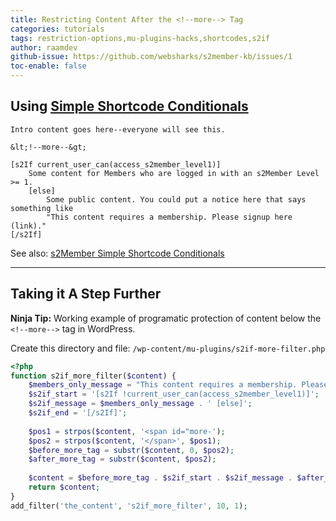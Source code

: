 ```yaml
---
title: Restricting Content After the <!--more--> Tag
categories: tutorials
tags: restriction-options,mu-plugins-hacks,shortcodes,s2if
author: raamdev
github-issue: https://github.com/websharks/s2member-kb/issues/1
toc-enable: false
---
```


## Using [Simple Shortcode Conditionals](http://s2member.com/kb-article/s2if-simple-shortcode-conditionals/)

```wpsc
Intro content goes here--everyone will see this.

&lt;!--more--&gt;

[s2If current_user_can(access_s2member_level1)]
    Some content for Members who are logged in with an s2Member Level >= 1.
    [else]
    	Some public content. You could put a notice here that says something like 
		"This content requires a membership. Please signup here (link)."
[/s2If]
```

See also: [s2Member Simple Shortcode Conditionals](http://s2member.com/kb-article/s2if-simple-shortcode-conditionals/)

---

## Taking it A Step Further

**Ninja Tip:** Working example of programatic protection of content below the `<!--more-->` tag in WordPress.

Create this directory and file:
`/wp-content/mu-plugins/s2if-more-filter.php`

```php
<?php
function s2if_more_filter($content) {
    $members_only_message = "This content requires a membership. Please signup here (link).";
    $s2if_start = '[s2If !current_user_can(access_s2member_level1)]';
    $s2if_message = $members_only_message . ' [else]';
    $s2if_end = '[/s2If]';
    
    $pos1 = strpos($content, '<span id="more-');
    $pos2 = strpos($content, '</span>', $pos1);
    $before_more_tag = substr($content, 0, $pos2);
    $after_more_tag = substr($content, $pos2);
    
    $content = $before_more_tag . $s2if_start . $s2if_message . $after_more_tag . $s2if_end;
    return $content;
}
add_filter('the_content', 's2if_more_filter', 10, 1);
```
